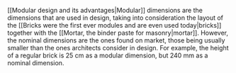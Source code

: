 ---
---

[[Modular design and its advantages|Modular]] dimensions are the dimensions that are used in design, taking into consideration the layout of the [[Bricks were the first ever modules and are even used today|bricks]] together with the [[Mortar, the binder paste for masonry|mortar]]. However, the nominal dimensions are the ones found on market, those being usually smaller than the ones architects consider in design. For example, the height of a regular brick is 25 cm as a modular dimension, but 240 mm as a nominal dimension.